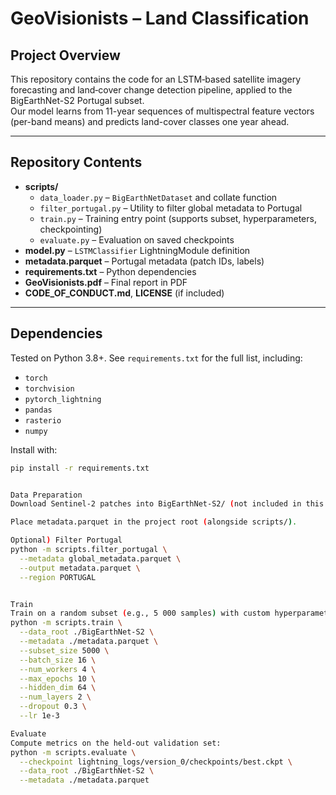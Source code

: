 # GeoVisionists – Land Classification

## Project Overview
This repository contains the code for an LSTM‐based satellite imagery forecasting and land‐cover change detection pipeline, applied to the BigEarthNet-S2 Portugal subset.  
Our model learns from 11-year sequences of multispectral feature vectors (per-band means) and predicts land-cover classes one year ahead.

---

## Repository Contents

- **scripts/**  
  - `data_loader.py` – `BigEarthNetDataset` and collate function  
  - `filter_portugal.py` – Utility to filter global metadata to Portugal  
  - `train.py` – Training entry point (supports subset, hyperparameters, checkpointing)  
  - `evaluate.py` – Evaluation on saved checkpoints  
- **model.py** – `LSTMClassifier` LightningModule definition  
- **metadata.parquet** – Portugal metadata (patch IDs, labels)  
- **requirements.txt** – Python dependencies  
- **GeoVisionists.pdf** – Final report in PDF  
- **CODE_OF_CONDUCT.md**, **LICENSE** (if included)  

---

## Dependencies

Tested on Python 3.8+. See `requirements.txt` for the full list, including:

- `torch`  
- `torchvision`  
- `pytorch_lightning`  
- `pandas`  
- `rasterio`  
- `numpy`

Install with:

```bash
pip install -r requirements.txt


Data Preparation
Download Sentinel-2 patches into BigEarthNet-S2/ (not included in this repo).

Place metadata.parquet in the project root (alongside scripts/).

Optional) Filter Portugal
python -m scripts.filter_portugal \
  --metadata global_metadata.parquet \
  --output metadata.parquet \
  --region PORTUGAL


Train
Train on a random subset (e.g., 5 000 samples) with custom hyperparameters:
python -m scripts.train \
  --data_root ./BigEarthNet-S2 \
  --metadata ./metadata.parquet \
  --subset_size 5000 \
  --batch_size 16 \
  --num_workers 4 \
  --max_epochs 10 \
  --hidden_dim 64 \
  --num_layers 2 \
  --dropout 0.3 \
  --lr 1e-3

Evaluate
Compute metrics on the held-out validation set:
python -m scripts.evaluate \
  --checkpoint lightning_logs/version_0/checkpoints/best.ckpt \
  --data_root ./BigEarthNet-S2 \
  --metadata ./metadata.parquet
